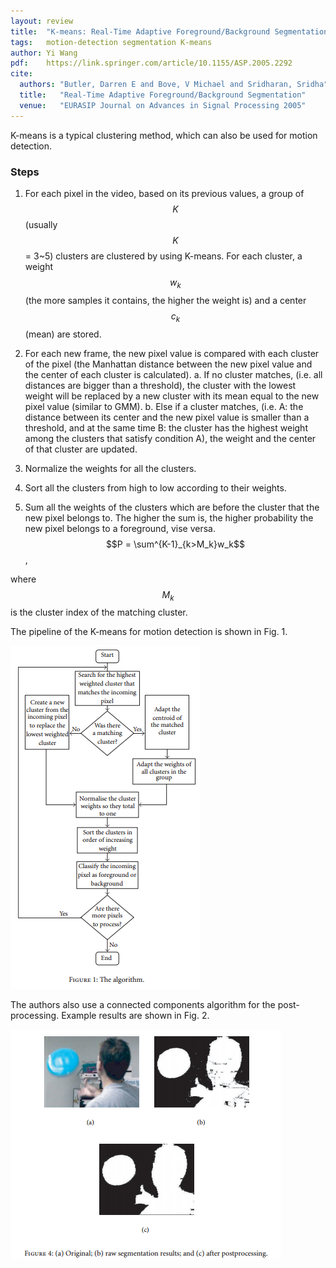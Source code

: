 ```yaml
---
layout: review
title:  "K-means: Real-Time Adaptive Foreground/Background Segmentation"
tags:   motion-detection segmentation K-means
author: Yi Wang
pdf:    https://link.springer.com/article/10.1155/ASP.2005.2292
cite:
  authors: "Butler, Darren E and Bove, V Michael and Sridharan, Sridha"
  title:   "Real-Time Adaptive Foreground/Background Segmentation"
  venue:   "EURASIP Journal on Advances in Signal Processing 2005"
---
```


K-means is a typical clustering method, which can also be used for motion detection. 

### Steps
1. For each pixel in the video, based on its previous values, a group of $$K$$ (usually $$K$$ = 3~5) clusters are clustered by using K-means. For each cluster, a weight $$w_k$$ (the more samples it contains, the higher the weight is) and a center $$c_k$$ (mean) are stored.

2. For each new frame, the new pixel value is compared with each cluster of the pixel (the Manhattan distance between the new pixel value and the center of each cluster is calculated). 
	a. If no cluster matches, (i.e. all distances are bigger than a threshold), the cluster with the lowest weight will be replaced by a new cluster with its mean equal to the new pixel value (similar to GMM). 
	b. Else if a cluster matches, (i.e. A: the distance between its center and the new pixel value is smaller than a threshold, and at the same time B: the cluster has the highest weight among the clusters that satisfy condition A), the weight and the center of that cluster are updated.

3. Normalize the weights for all the clusters.

4. Sort all the clusters from high to low according to their weights.

5. Sum all the weights of the clusters which are before the cluster that the new pixel belongs to. The higher the sum is, the higher probability the new pixel belongs to a foreground, vise versa.
$$P = \sum^{K-1}_{k>M_k}w_k$$,

where $$M_k$$ is the cluster index of the matching cluster.

The pipeline of the K-means for motion detection is shown in Fig. 1.

![](/machine-learning/images/Kmeans/Kmeans_pipeline.png)

The authors also use a connected components algorithm for the post-processing. Example results are shown in Fig. 2.

![](/machine-learning/images/Kmeans/Kmeans_result.png)
